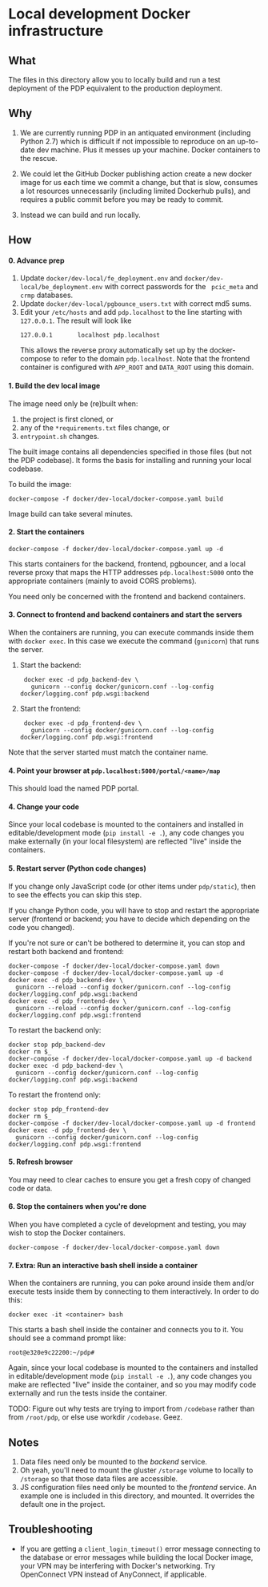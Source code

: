 # Local development Docker infrastructure

## What

The files in this directory allow you to locally build and run a test 
deployment of the PDP equivalent to the production deployment.

## Why

1. We are currently running PDP in an antiquated environment (including
Python 2.7) which 
is difficult if not impossible to reproduce on an up-to-date dev machine. 
Plus it messes up your machine. Docker containers to the rescue.

1. We could let the GitHub Docker publishing action create a new docker image
for us each time we commit a change, but that is slow, consumes a lot 
resources unnecessarily (including limited Dockerhub pulls), 
and requires a public commit before you may be ready to commit. 

1. Instead we can build and run locally.

## How

#### 0. Advance prep

1. Update `docker/dev-local/fe_deployment.env` and 
   `docker/dev-local/be_deployment.env` with correct passwords for the `
    pcic_meta` and `crmp` databases.
1. Update  `docker/dev-local/pgbounce_users.txt` with correct md5 sums.
1. Edit your `/etc/hosts` and add `pdp.localhost` to the line starting
   with `127.0.0.1`. The result will look like 
   ```
   127.0.0.1       localhost pdp.localhost
   ```
   This allows the reverse proxy automatically set up by the docker-compose
   to refer to the domain `pdp.localhost`. Note that the frontend container is 
   configured with `APP_ROOT` and `DATA_ROOT` using this domain.

#### 1. Build the dev local image

The image need only be (re)built when:

1. the project is first cloned, or
1. any of the `*requirements.txt` files change, or
1. `entrypoint.sh` changes.

The built image contains all dependencies specified in those files 
(but not the PDP codebase).
It forms the basis for installing and running your local codebase.

To build the image:

```
docker-compose -f docker/dev-local/docker-compose.yaml build
```

Image build can take several minutes.

#### 2. Start the containers

```
docker-compose -f docker/dev-local/docker-compose.yaml up -d
```

This starts containers for the backend, frontend, pgbouncer, and a local
reverse proxy that maps the HTTP addresses `pdp.localhost:5000` onto the
appropriate containers (mainly to avoid CORS problems).

You need only be concerned with the frontend and backend containers.

#### 3. Connect to frontend and backend containers and start the servers

When the containers are running, you can execute commands inside them
with `docker exec`.
In this case we execute the command (`gunicorn`) that runs the server.

1. Start the backend:
   ```
    docker exec -d pdp_backend-dev \
      gunicorn --config docker/gunicorn.conf --log-config docker/logging.conf pdp.wsgi:backend
   ```
1. Start the frontend:
   ```
    docker exec -d pdp_frontend-dev \
      gunicorn --config docker/gunicorn.conf --log-config docker/logging.conf pdp.wsgi:frontend
   ```

Note that the server started must match the container name.

#### 4. Point your browser at `pdp.localhost:5000/portal/<name>/map`

This should load the named PDP portal.

#### 4. Change your code

Since your local codebase is mounted to the containers and installed in 
editable/development mode (`pip install -e .`), any
code changes you make externally (in your local filesystem) are reflected 
"live" inside the containers.

#### 5. Restart server (Python code changes)

If you change only JavaScript code (or other items under `pdp/static`),
then to see the effects you can skip this step.

If you change Python code, you will have to stop and restart the appropriate
server (frontend or backend; you have to decide which depending on the code
you changed). 

If you're not sure or can't be bothered to determine it,
you can stop and restart both backend and frontend:


```
docker-compose -f docker/dev-local/docker-compose.yaml down
docker-compose -f docker/dev-local/docker-compose.yaml up -d
docker exec -d pdp_backend-dev \
  gunicorn --reload --config docker/gunicorn.conf --log-config docker/logging.conf pdp.wsgi:backend
docker exec -d pdp_frontend-dev \
  gunicorn --reload --config docker/gunicorn.conf --log-config docker/logging.conf pdp.wsgi:frontend
```

To restart the backend only:

```
docker stop pdp_backend-dev
docker rm $_
docker-compose -f docker/dev-local/docker-compose.yaml up -d backend
docker exec -d pdp_backend-dev \
  gunicorn --config docker/gunicorn.conf --log-config docker/logging.conf pdp.wsgi:backend
```

To restart the frontend only:

```
docker stop pdp_frontend-dev
docker rm $_
docker-compose -f docker/dev-local/docker-compose.yaml up -d frontend
docker exec -d pdp_frontend-dev \
  gunicorn --config docker/gunicorn.conf --log-config docker/logging.conf pdp.wsgi:frontend
```

#### 5. Refresh browser

You may need to clear caches to ensure you get a fresh copy of changed code
or data.

#### 6. Stop the containers when you're done

When you have completed a cycle of development and testing, you may wish
to stop the Docker containers.

```
docker-compose -f docker/dev-local/docker-compose.yaml down
```

#### 7. Extra: Run an interactive bash shell inside a container

When the containers are running, you can poke around inside them and/or
execute tests inside them by connecting to them interactively. 
In order to do this:

```
docker exec -it <container> bash
```

This starts a bash shell inside the container and connects you to it.
You should see a command prompt like:

```
root@e320e9c22200:~/pdp# 
```

Again, since your local codebase is mounted to the containers and installed in 
editable/development mode (`pip install -e .`), any
code changes you make are reflected "live" inside the container, 
and so you may modify code externally and run the tests inside the container.

TODO: Figure out why tests are trying to import from `/codebase` rather than
from `/root/pdp`, or else use workdir `/codebase`. Geez.

## Notes

1. Data files need only be mounted to the *backend* service.
1. Oh yeah, you'll need to mount the gluster `/storage` volume to locally to
   `/storage` so that those data files are accessible.
1. JS configuration files need only be mounted to the *frontend* service. 
   An example one is included in this directory, and mounted. It overrides
   the default one in the project.

## Troubleshooting

- If you are getting a `client_login_timeout()` error message connecting to 
the database or error messages while building the local Docker image, your 
VPN may be interfering with Docker's networking. Try OpenConnect VPN 
instead of AnyConnect, if applicable.
